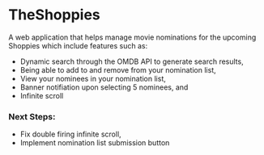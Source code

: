 # TheShoppies

A web application that helps manage movie nominations for the upcoming Shoppies which include features such as:

* Dynamic search through the OMDB API to generate search results,
* Being able to add to and remove from your nomination list,
* View your nominees in your nomination list,
* Banner notifiation upon selecting 5 nominees, and
* Infinite scroll

### Next Steps:
* Fix double firing infinite scroll,
* Implement nomination list submission button

